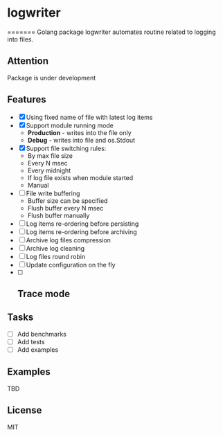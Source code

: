 # logwriter
=======
Golang package logwriter automates routine related to logging into files.

## Attention
Package is under development

## Features
- [X] Using fixed name of file with latest log items 
- [X] Support module running mode
  - **Production** - writes into the file only
  - **Debug** - writes into file and os.Stdout
- [X] Support file switching rules:
  - By max file size
  - Every N msec
  - Every midnight
  - If log file exists when module started
  - Manual
- [ ] File write buffering
  - Buffer size can be specified
  - Flush buffer every N msec
  - Flush buffer manually
- [ ] Log items re-ordering before persisting
- [ ] Log items re-ordering before archiving
- [ ] Archive log files compression
- [ ] Archive log cleaning
- [ ] Log files round robin
- [ ] Update configuration on the fly
- [ ] Trace mode
   - 

## Tasks
- [ ] Add benchmarks
- [ ] Add tests
- [ ] Add examples

## Examples
TBD

## License
MIT
